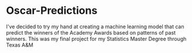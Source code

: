 # Oscar-Predictions
I've decided to try my hand at creating a machine learning model that can predict the winners of the Academy Awards based on patterns of past winners. This was my final project for my Statistics Master Degree through Texas A&amp;M
